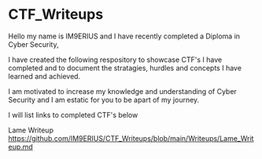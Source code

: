 # CTF_Writeups

Hello my name is IM9ERIUS and I have recently completed a Diploma in Cyber Security,

I have created the following respository to showcase CTF's I have completed and to document the stratagies, hurdles and concepts I have learned and achieved.

I am motivated to increase my knowledge and understanding of Cyber Security and I am estatic for you to be apart of my journey. 

I will list links to completed CTF's below

Lame Writeup
https://github.com/IM9ERIUS/CTF_Writeups/blob/main/Writeups/Lame_Writeup.md
